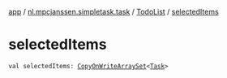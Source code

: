 [app](../../index.md) / [nl.mpcjanssen.simpletask.task](../index.md) / [TodoList](index.md) / [selectedItems](.)

# selectedItems

`val selectedItems: `[`CopyOnWriteArraySet`](http://docs.oracle.com/javase/6/docs/api/java/util/concurrent/CopyOnWriteArraySet.html)`<`[`Task`](../-task/index.md)`>`